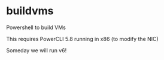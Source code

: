 # buildvms
Powershell to build VMs

This requires PowerCLI 5.8 running in x86 (to modify the NIC)

Someday we will run v6!
